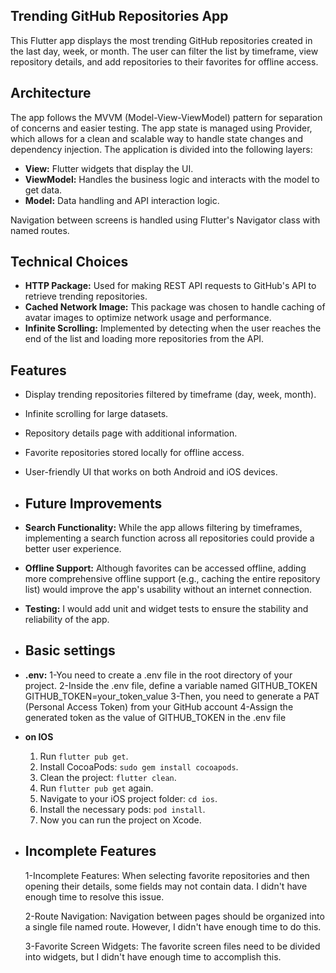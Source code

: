 ## Trending GitHub Repositories App

This Flutter app displays the most trending GitHub repositories created in the last day, week, or month. The user can filter the list by timeframe, view repository details, and add repositories to their favorites for offline access.

## Architecture

The app follows the MVVM (Model-View-ViewModel) pattern for separation of concerns and easier testing. The app state is managed using Provider, which allows for a clean and scalable way to handle state changes and dependency injection. The application is divided into the following layers:

- **View:** Flutter widgets that display the UI.
- **ViewModel:** Handles the business logic and interacts with the model to get data.
- **Model:** Data handling and API interaction logic.

Navigation between screens is handled using Flutter's Navigator class with named routes.

## Technical Choices

- **HTTP Package:** Used for making REST API requests to GitHub's API to retrieve trending repositories.
- **Cached Network Image:** This package was chosen to handle caching of avatar images to optimize network usage and performance.
- **Infinite Scrolling:** Implemented by detecting when the user reaches the end of the list and loading more repositories from the API.

## Features

- Display trending repositories filtered by timeframe (day, week, month).
- Infinite scrolling for large datasets.
- Repository details page with additional information.
- Favorite repositories stored locally for offline access.
- User-friendly UI that works on both Android and iOS devices.

- ## Future Improvements
- **Search Functionality:** While the app allows filtering by timeframes, implementing a search function across all repositories could provide a better user experience.
- **Offline Support:** Although favorites can be accessed offline, adding more comprehensive offline support (e.g., caching the entire repository list) would improve the app's usability without an internet connection.
- **Testing:** I would add unit and widget tests to ensure the stability and reliability of the app.

- ## Basic settings
- **.env:**
  1-You need to create a .env file in the root directory of your project.
  2-Inside the .env file, define a variable named GITHUB_TOKEN
  GITHUB_TOKEN=your_token_value
  3-Then, you need to generate a PAT (Personal Access Token) from your GitHub account
  4-Assign the generated token as the value of GITHUB_TOKEN in the .env file

- **on IOS**
  1. Run `flutter pub get`.
  2. Install CocoaPods: `sudo gem install cocoapods`.
  3. Clean the project: `flutter clean`.
  4. Run `flutter pub get` again.
  5. Navigate to your iOS project folder: `cd ios`.
  6. Install the necessary pods: `pod install`.
  7. Now you can run the project on Xcode.

- ## Incomplete Features

  1-Incomplete Features: When selecting favorite repositories and then opening their details, some fields may not contain data. I didn't have enough time to resolve this issue.

  2-Route Navigation: Navigation between pages should be organized into a single file named route. However, I didn't have enough time to do this.

  3-Favorite Screen Widgets: The favorite screen files need to be divided into widgets, but I didn't have enough time to accomplish this.
